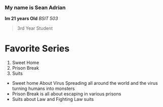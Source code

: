 ### My name is Sean Adrian
**Im 21 years Old**
*BSIT 503*
>
>3rd Year Student 
>
# Favorite Series 
1. Sweet Home
2. Prison Break
3. Suits
- Sweet home About Virus Spreading all around the world and the virus turning humans into monsters
- Prison Break is all about escaping in various prisons
- Suits about Law and Fighting Law suits


